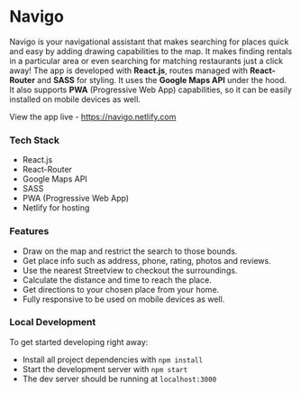# Navigo

Navigo is your navigational assistant that makes searching for places quick and easy by adding drawing capabilities to the map. It makes finding rentals in a particular area or even searching for matching restaurants just a click away! The app is developed with **React.js**, routes managed with **React-Router** and **SASS** for styling. It uses the **Google Maps API** under the hood. It also supports **PWA** (Progressive Web App) capabilities, so it can be easily installed on mobile devices as well.

View the app live - https://navigo.netlify.com

### Tech Stack
* React.js
* React-Router
* Google Maps API
* SASS
* PWA (Progressive Web App)
* Netlify for hosting

### Features 
* Draw on the map and restrict the search to those bounds.
* Get place info such as address, phone, rating, photos and reviews.
* Use the nearest Streetview to checkout the surroundings.
* Calculate the distance and time to reach the place.
* Get directions to your chosen place from your home.
* Fully responsive to be used on mobile devices as well.

### Local Development 
To get started developing right away:

* Install all project dependencies with `npm install`
* Start the development server with `npm start`
* The dev server should be running at `localhost:3000`
